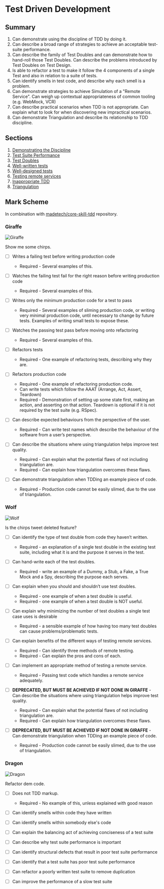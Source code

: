 # Test Driven Development

## Summary

1. Can demonstrate using the discipline of TDD by doing it.
2. Can describe a broad range of strategies to achieve an acceptable test-suite performance.
3. Can describe the family of Test Doubles and can demonstrate how to hand-roll those Test Doubles. Can describe the problems introduced by Test Doubles on Test Design.
4. Is able to refactor a test to make it follow the 4 components of a single Test and also in relation to a suite of tests.
5. Can identify smells in test code, and describe why each smell is a problem.
6. Can demonstrate strategies to achieve Simulation of a "Remote Service". Can weigh up contextual appropriateness of common tooling (e.g. WebMock, VCR)
7. Can describe practical scenarios when TDD is not appropriate. Can explain what to look for when discovering new impractical scenarios.
8. Can demonstrate Triangulation and describe its relationship to TDD discipline.

## Sections

1. [Demonstrating the Discipline](./discipline.md)
2. [Test Suite Performance](./performance.md)
3. [Test Doubles](./test-doubles.md)
4. [Well-written tests](./well-written-tests.md)
5. [Well-designed tests](./well-designed-tests.md)
6. [Testing remote services](./remote-services.md)
7. [Inappropriate TDD](./inappropriate.md)
8. [Triangulation](./triangulation.md)

## Mark Scheme

In combination with [madetech/core-skill-tdd](https://github.com/madetech/core-skill-tdd) repository.

### Giraffe

![Giraffe](./giraffe.jpg)

Show me some chirps.

- [ ] Writes a failing test before writing production code
  - Required - Several examples of this.

- [ ] Watches the failing test fail for the right reason before writing production code
  - Required - Several examples of this.

- [ ] Writes only the minimum production code for a test to pass
  - Required - Several examples of sliming production code, or writing very minimal production code, until necessary to change by future tests. Examples of writing small tests to expose these.

- [ ] Watches the passing test pass before moving onto refactoring
  - Required - Several examples of this.

- [ ] Refactors tests
  - Required - One example of refactoring tests, describing why they are.

- [ ] Refactors production code
  - Required - One example of refactoring production code.
  - Can write tests which follow the AAAT (Arrange, Act, Assert, Teardown)
  - Required - Demonstration of setting up some state first, making an action, and asserting on that action. Teardown is optional if it is not required by the test suite (e.g. RSpec).

- [ ] Can describe expected behaviours from the perspective of the user.
  - Required - Can write test names which describe the behaviour of the software from a user’s perspective.

- [ ] Can describe the situations where using triangulation helps improve test quality.
  - Required - Can explain what the potential flaws of not including triangulation are.
  - Required - Can explain how triangulation overcomes these flaws.

- [ ] Can demonstrate triangulation when TDDing an example piece of code.
  - Required - Production code cannot be easily slimed, due to the use of triangulation.

### Wolf

![Wolf](./wolf.jpg)

Is the chirps tweet deleted feature?

- [ ] Can identify the type of test double from code they haven’t written.
  - Required - an explanation of a single test double in the existing test suite, including what it is and the purpose it serves in the test.

- [ ] Can hand-write each of the test doubles.
  - Required - write an example of a Dummy, a Stub, a Fake, a True Mock and a Spy, describing the purpose each serves.

- [ ] Can explain when you should and shouldn’t use test doubles.
  - Required - one example of when a test double is useful.
  - Required - one example of when a test double is NOT useful.

- [ ] Can explain why minimizing the number of test doubles a single test case uses is desirable
  - Required - a sensible example of how having too many test doubles can cause problems/problematic tests.

- [ ] Can explain benefits of the different ways of testing remote services.
  - Required - Can identify three methods of remote testing.
  - Required - Can explain the pros and cons of each.

- [ ] Can implement an appropriate method of testing a remote service.
  - Required - Passing test code which handles a remote service adequately.

- [ ] **DEPRECATED, BUT MUST BE ACHIEVED IF NOT DONE IN GIRAFFE** - Can describe the situations where using triangulation helps improve test quality.
  - Required - Can explain what the potential flaws of not including triangulation are.
  - Required - Can explain how triangulation overcomes these flaws.

- [ ] **DEPRECATED, BUT MUST BE ACHIEVED IF NOT DONE IN GIRAFFE** - Can demonstrate triangulation when TDDing an example piece of code.
  - Required - Production code cannot be easily slimed, due to the use of triangulation.

### Dragon

![Dragon](./dragon.jpg)

Refactor dem code.

- [ ] Does not TDD markup.
  - Required - No example of this, unless explained with good reason

- [ ] Can identify smells within code they have written

- [ ] Can identify smells within somebody else's code

- [ ] Can explain the balancing act of achieving conciseness of a test suite

- [ ] Can describe why test suite performance is important

- [ ] Can identify structural defects that result in poor test suite performance

- [ ] Can identify that a test suite has poor test suite performance

- [ ] Can refactor a poorly written test suite to remove duplication

- [ ] Can improve the performance of a slow test suite
